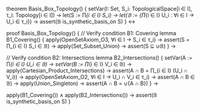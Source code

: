 theorem Basis_Box_Topology() {
  setVar(I: Set, S_i: TopologicalSpace[i ∈ I], τ_i: Topology[i ∈ I]) →
  let(S := ∏_{i ∈ I} S_i) →
  let(𝔹 := {∏_{i ∈ I} U_i : ∀i ∈ I → U_i ∈ τ_i}) →
  assert(𝔹 is_synthetic_basis_on S)
} ↔

proof Basis_Box_Topology() {
  // Verify condition B1: Covering
  lemma B1_Covering() {
    apply(OpenSetAxiom_O3, ∀i ∈ I → S_i ∈ τ_i) →
    assert(S = ∏_{i ∈ I} S_i ∈ 𝔹) →
    apply(Set_Subset_Union) →
    assert(S ⊆ ∪𝔹)
  } →

  // Verify condition B2: Intersections
  lemma B2_Intersections() {
    setVar(A := ∏_{i ∈ I} U_i ∈ 𝔹) →
    setVar(B := ∏_{i ∈ I} V_i ∈ 𝔹) →
    apply(Cartesian_Product_Intersections) →
    assert(A ∩ B = ∏_{i ∈ I} (U_i ∩ V_i)) →
    apply(OpenSetAxiom_O2, ∀i ∈ I → U_i ∩ V_i ∈ τ_i) →
    assert(A ∩ B ∈ 𝔹) →
    apply(Union_Singleton) →
    assert(A ∩ B = ∪{A ∩ B})
  } →

  apply(B1_Covering()) ∧
  apply(B2_Intersections()) →
  assert(𝔹 is_synthetic_basis_on S)
}